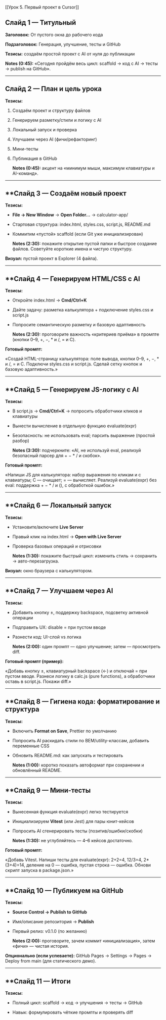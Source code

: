 [[Урок 5. Первый проект в Cursor]]
## **Слайд 1 — Титульный**

**Заголовок:** От пустого окна до рабочего кода

**Подзаголовок:** Генерация, улучшение, тесты и GitHub

**Тезисы:** создаём простой проект с AI от нуля до публикации

**Notes (0:45):** «Сегодня пройдём весь цикл: scaffold → код с AI → тесты → publish на GitHub».

---

## **Слайд 2 — План и цель урока**

**Тезисы:**

1. Создаём проект и структуру файлов
    
2. Генерируем разметку/стили и логику с AI
    
3. Локальный запуск и проверка
    
4. Улучшаем через AI (фичи/рефакторинг)
    
5. Мини-тесты
    
6. Публикация в GitHub
    
    **Notes (0:45):** акцент на «минимум мыши, максимум клавиатуры и AI-команд».

---

## **Слайд 3 — Создаём новый проект

**Тезисы:**

- **File → New Window** → **Open Folder…** → calculator-app/
    
- Стартовая структура: index.html, styles.css, script.js, README.md
    
- Коммитим «пустой» scaffold (если Git уже инициализирован)
    
    **Notes (2:30):** покажите открытие пустой папки и быстрое создание файлов. Советуйте короткие имена и чистую структуру.


**Визуал:** пустой проект в Explorer (4 файла).

---

## **Слайд 4 — Генерируем HTML/CSS с AI

**Тезисы:**

- Откройте index.html → **Cmd/Ctrl+K**
    
- Дайте задачу: разметка калькулятора + подключение styles.css и script.js
    
- Попросите семантическую разметку и базовую адаптивность
    
    **Notes (2:30):** проговорите важность «критериев приёма» в промпте (кнопки 0–9, +, −, * и /, = и C).


**Готовый промпт:**

«Создай HTML-страницу калькулятора: поле вывода, кнопки 0–9, +, −, * и /, = и C. Подключи styles.css и script.js. Сделай сетку кнопок и базовую адаптивность.»

---

## **Слайд 5 — Генерируем JS-логику с AI

**Тезисы:**

- В script.js → **Cmd/Ctrl+K** → попросить обработчики кликов и клавиатуры
    
- Вынести вычисление в отдельную функцию evaluate(expr)
    
- Безопасность: не использовать eval; парсить выражение (простой разбор)
    
    **Notes (3:30):** подчеркните: «AI, не используй eval, реализуй безопасный парсер для + − * / и скобок».  

**Готовый промпт:**

«Напиши JS для калькулятора: набор выражения по кликам и с клавиатуры; C — очищает; = — вычисляет. Реализуй evaluate(expr) без eval: поддержка + − * / и (), с обработкой ошибок.»

---

## **Слайд 6 — Локальный запуск

**Тезисы:**

- Установите/включите **Live Server**
    
- Правый клик на index.html → **Open with Live Server**
    
- Проверка базовых операций и отрисовки
    
    **Notes (1:30):** покажите быстрый цикл: изменить стиль → сохранить → авто-перезагрузка.
  

**Визуал:** окно браузера с калькулятором.

---

## **Слайд 7 — Улучшаем через AI

**Тезисы:**

- Добавить кнопку ±, поддержку backspace, подсветку активной операции
    
- Подправить UX: disable = при пустом вводе
    
- Разнести код: UI-слой vs логика
    
    **Notes (2:00):** один промпт — одно улучшение; затем — просмотреть diff.


**Готовый промпт (пример):**

«Добавь кнопку ±, клавиатурный backspace (←) и отключай = при пустом вводе. Разнеси логику в calc.js (pure functions), а обработчики оставь в script.js. Покажи diff.»

---

## **Слайд 8 — Гигиена кода: форматирование и структура

**Тезисы:**

- Включить **Format on Save**, Prettier по умолчанию
    
- Попросить AI раскидать стили по BEM/utility-классам, добавить переменные CSS
    
- Обновить README.md: как запускать и тестировать
    
    **Notes (1:00):** коротко показать автоформат при сохранении и обновлённый README.

---

## **Слайд 9 — Мини-тесты

**Тезисы:**

- Вынесенная функция evaluate(expr) легко тестируется
    
- Инициализируем **Vitest** (или Jest) для пары юнит-кейсов
    
- Попросить AI сгенерировать тесты (позитив/ошибки/скобки)
    
    **Notes (1:30):** не углубляйтесь — 4–6 кейсов достаточно.


**Готовый промпт:**

«Добавь Vitest. Напиши тесты для evaluate(expr): 2+2=4, 12/3=4, 2*(3+4)=14, деление на 0 — ошибка, пустая строка — ошибка. Обнови скрипт запуска в package.json.»

---

## **Слайд 10 — Публикуем на GitHub

**Тезисы:**

- **Source Control → Publish to GitHub**
    
- Имя/описание репозитория → **Publish**
    
- Первый релиз: v0.1.0 (по желанию)
    
    **Notes (2:00):** проговорите, зачем коммит «инициализация», затем «фичи» — чистая история.
  

**Опционально (если успеваете):** GitHub Pages → Settings → Pages → Deploy from main (для статического демо).

---

## **Слайд 11 — Итоги

**Тезисы:**

- Полный цикл: scaffold → код → улучшения → тесты → GitHub
    
- Навык: формулировать чёткие промпты и проверять diff